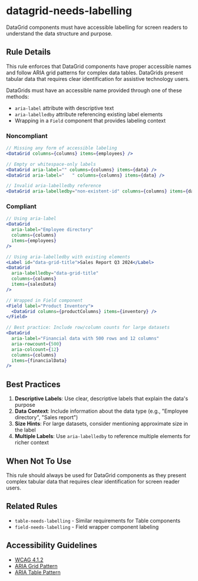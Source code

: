 # datagrid-needs-labelling

DataGrid components must have accessible labelling for screen readers to understand the data structure and purpose.

## Rule Details

This rule enforces that DataGrid components have proper accessible names and follow ARIA grid patterns for complex data tables. DataGrids present tabular data that requires clear identification for assistive technology users.

DataGrids must have an accessible name provided through one of these methods:
- `aria-label` attribute with descriptive text
- `aria-labelledby` attribute referencing existing label elements
- Wrapping in a `Field` component that provides labeling context

### Noncompliant

```jsx
// Missing any form of accessible labeling
<DataGrid columns={columns} items={employees} />

// Empty or whitespace-only labels
<DataGrid aria-label="" columns={columns} items={data} />
<DataGrid aria-label="   " columns={columns} items={data} />

// Invalid aria-labelledby reference
<DataGrid aria-labelledby="non-existent-id" columns={columns} items={data} />
```

### Compliant

```jsx
// Using aria-label
<DataGrid 
  aria-label="Employee directory" 
  columns={columns} 
  items={employees} 
/>

// Using aria-labelledby with existing elements
<Label id="data-grid-title">Sales Report Q3 2024</Label>
<DataGrid 
  aria-labelledby="data-grid-title"
  columns={columns} 
  items={salesData} 
/>

// Wrapped in Field component
<Field label="Product Inventory">
  <DataGrid columns={productColumns} items={inventory} />
</Field>

// Best practice: Include row/column counts for large datasets
<DataGrid
  aria-label="Financial data with 500 rows and 12 columns"
  aria-rowcount={500}
  aria-colcount={12}
  columns={columns}
  items={financialData}
/>
```

## Best Practices

1. **Descriptive Labels**: Use clear, descriptive labels that explain the data's purpose
2. **Data Context**: Include information about the data type (e.g., "Employee directory", "Sales report")
3. **Size Hints**: For large datasets, consider mentioning approximate size in the label
4. **Multiple Labels**: Use `aria-labelledby` to reference multiple elements for richer context

## When Not To Use

This rule should always be used for DataGrid components as they present complex tabular data that requires clear identification for screen reader users.

## Related Rules

- `table-needs-labelling` - Similar requirements for Table components
- `field-needs-labelling` - Field wrapper component labeling

## Accessibility Guidelines

- [WCAG 4.1.2](https://www.w3.org/WAI/WCAG21/Understanding/name-role-value.html)
- [ARIA Grid Pattern](https://www.w3.org/WAI/ARIA/apg/patterns/grid/)
- [ARIA Table Pattern](https://www.w3.org/WAI/ARIA/apg/patterns/table/)
